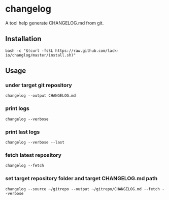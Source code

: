 # changelog

A tool help generate CHANGELOG.md from git.

## Installation

```
bash -c "$(curl -fsSL https://raw.github.com/lack-io/changlog/master/install.sh)"
```

## Usage

### under target git repository

```
changelog --output CHANGELOG.md
```

### print logs

```
changelog --verbose
```

### print last logs

```
changelog --verbose --last
```

### fetch latest repository

```
changelog --fetch
```

### set target repository folder and target CHANGELOG.md path

```
changelog --source ~/gitrepo --output ~/gitrepo/CHANGELOG.md --fetch --verbose
```
